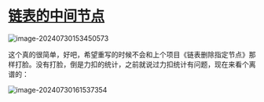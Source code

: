 # [链表的中间节点](https://leetcode.cn/problems/middle-of-the-linked-list/description/)

![image-20240730153450573](https://md-wind.oss-cn-nanjing.aliyuncs.com/md/202407301534838.png)

这个真的很简单，好吧，希望重写的时候不会和上个项目《链表删除指定节点》那样打脸。没有打脸，倒是力扣的统计，之前就说过力扣统计有问题，现在来看个离谱的：

![image-20240730161537354](https://md-wind.oss-cn-nanjing.aliyuncs.com/md/202407301615536.png)